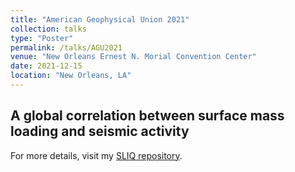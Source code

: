 ```yaml
---
title: "American Geophysical Union 2021"
collection: talks
type: "Poster"
permalink: /talks/AGU2021
venue: "New Orleans Ernest N. Morial Convention Center"
date: 2021-12-15
location: "New Orleans, LA"
---
```

## A global correlation between surface mass loading and seismic activity
For more details, visit my [SLIQ repository](https://github.com/amandasyamsul/SLIQ).
